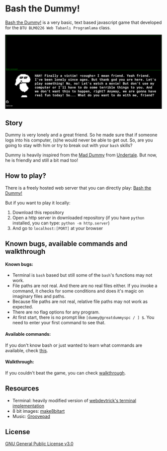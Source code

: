 # Bash the Dummy!

[Bash the Dummy!](https://bashthedummy.coolpage.biz/) is a very basic, text based javascript game that developed for the `BTU BLM0226 Web Tabanlı Programlama` class.

![screenshot](images/ss0.png)

## Story

Dummy is very lonely and a great friend. So he made sure that if someone logs into his computer, (s)he would never be able to get out. So, are you going to stay with him or try to break out with your `bash` skills?  

Dummy is heavily inspired from the [Mad Dummy](https://undertale.fandom.com/wiki/Mad_Dummy) from [Undertale](https://undertale.com/). But now, he is friendly and still a bit mad too!

## How to play?

There is a freely hosted web server that you can directly play: [Bash the Dummy!](https://bashthedummy.coolpage.biz/)  

But if you want to play it locally:

1. Download this repository
2. Open a http server in downloaded repository (if you have `python` installed, you can type: `python -m http.server`)
3. And go to `localhost:[PORT]` at your browser

## Known bugs, available commands and walkthrough

#### Known bugs:

* Terminal is `bash` based but still some of the `bash`'s functions may not work.
* File paths are not real. And there are no real files either. If you invoke a command, it checks for some conditions and does it's magic on imaginary files and paths.
* Because file paths are not real, relative file paths may not work as expected.
* There are no flag options for any program.
* At first start, there is no prompt like `[dummy@greatdummyspc / ] $`. You need to enter your first command to see that.

#### Available commands:

If you don't know bash or just wanted to learn what commands are available, check [this](available_commands.md).

#### Walkthrough:

If you couldn't beat the game, you can check [walkthrough](walkthrough.md).

## Resources

* Terminal: heavily modified version of [webdevtrick's terminal implementation](https://webdevtrick.com/javascript-terminal-emulator/)
* 8 bit images: [make8bitart](https://make8bitart.com/)
* Music: [Groovepad](https://play.google.com/store/apps/details?id=com.easybrain.make.music&hl=en_US&gl=US)

## License

[GNU General Public License v3.0](LICENSE)
